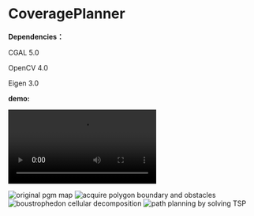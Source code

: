 # CoveragePlanner

**Dependencies：**

CGAL 5.0

OpenCV 4.0

Eigen 3.0

**demo:**

<video src="https://github.com/RicheyHuang/CoveragePlanner/blob/master/result/coverage_planner.mp4"></video>

![original pgm map](https://github.com/RicheyHuang/CoveragePlanner/blob/master/data/basement.png)
![acquire polygon boundary and obstacles](https://github.com/RicheyHuang/CoveragePlanner/blob/master/result/basement_contour.png)
![boustrophedon cellular decomposition](https://github.com/RicheyHuang/CoveragePlanner/blob/master/result/basement_decomposition.png)
![path planning by solving TSP](https://github.com/RicheyHuang/CoveragePlanner/blob/master/result/basement_path.png)
